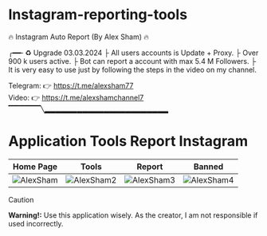 # Instagram-reporting-tools
🔥 Instagram Auto Report (By Alex Sham) 🔥

╭━━╴♻️ Upgrade 03.03.2024
├ All users accounts is Update + Proxy.
├ Over 900 k users active.
├ Bot can report a account with max 5.4 M Followers.
├ It is very easy to use just by following the steps in the video on my channel.

Telegram: 👉 https://t.me/alexsham77 
<br>
Video: 👉 https://t.me/alexshamchannel7
▔▔▔▔▔▔╲▂▂▂▂▂▂▂▂▂▂▂▂▂▂▂▂▂▂▂▂▂▂▂
# Application Tools Report Instagram
| Home Page | Tools | Report | Banned |
| -------- | -------- | -------- | ------- |
| ![AlexSham](https://github.com/alexsham26/Instagram-reporting-tools/assets/159854180/c5dca98c-4a72-4ee4-92e7-2b98c015e6da)| ![AlexSham2](https://github.com/alexsham26/Instagram-reporting-tools/assets/159854180/95b12cd8-d0e7-4f58-8953-4e7ff83417c3)| ![AlexSham3](https://github.com/alexsham26/Instagram-reporting-tools/assets/159854180/6f8ddf39-6134-487c-a2a8-26a0636f279b)| ![AlexSham4](https://github.com/alexsham26/Instagram-reporting-tools/assets/159854180/a0cd5396-679f-42d9-9d28-fa96294c5a30)





> [!CAUTION]
> **Warning!:** Use this application wisely. As the creator, I am not responsible if used incorrectly.

